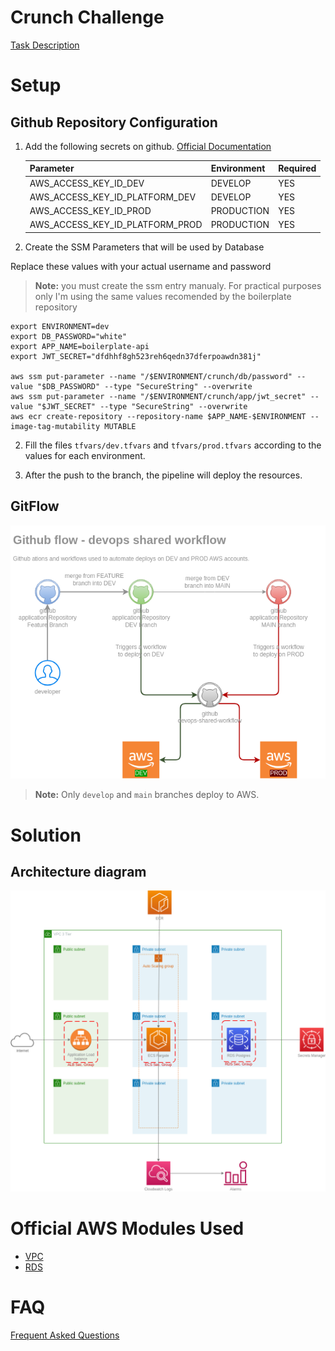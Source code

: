 # Crunch Challenge

[Task Description](./task_description.md)

# Setup
## Github Repository Configuration
1. Add the following secrets on github.
[Official Documentation](https://docs.github.com/en/actions/security-guides/using-secrets-in-github-actions)

    | Parameter| Environment | Required |
    |---|---| --- |
    | AWS_ACCESS_KEY_ID_DEV  | DEVELOP | YES |
    | AWS_ACCESS_KEY_ID_PLATFORM_DEV | DEVELOP |  YES |
    | AWS_ACCESS_KEY_ID_PROD | PRODUCTION | YES |
    | AWS_ACCESS_KEY_ID_PLATFORM_PROD | PRODUCTION | YES |

2. Create the SSM Parameters that will be used by Database

Replace these values with your actual username and password

> **Note:** you must create the ssm entry manualy.
> For practical purposes only I'm using the same values recomended by the boilerplate repository
```
export ENVIRONMENT=dev
export DB_PASSWORD="white"
export APP_NAME=boilerplate-api
export JWT_SECRET="dfdhhf8gh523reh6qedn37dferpoawdn381j"

aws ssm put-parameter --name "/$ENVIRONMENT/crunch/db/password" --value "$DB_PASSWORD" --type "SecureString" --overwrite
aws ssm put-parameter --name "/$ENVIRONMENT/crunch/app/jwt_secret" --value "$JWT_SECRET" --type "SecureString" --overwrite
aws ecr create-repository --repository-name $APP_NAME-$ENVIRONMENT --image-tag-mutability MUTABLE

```

2. Fill the files `tfvars/dev.tfvars` and `tfvars/prod.tfvars` according to the values for each environment.

3. After the push to the branch, the pipeline will deploy the resources.

## GitFlow
![](./docs/terraform-pipeline.png)
> **Note:**  Only `develop` and `main` branches deploy to AWS.


# Solution

## Architecture diagram

![](./docs/architecture.png)


# Official AWS Modules Used
- [VPC](https://github.com/terraform-aws-modules/terraform-aws-vpc)
- [RDS](https://github.com/terraform-aws-modules/terraform-aws-rds)

# FAQ
[Frequent Asked Questions](faq.md)